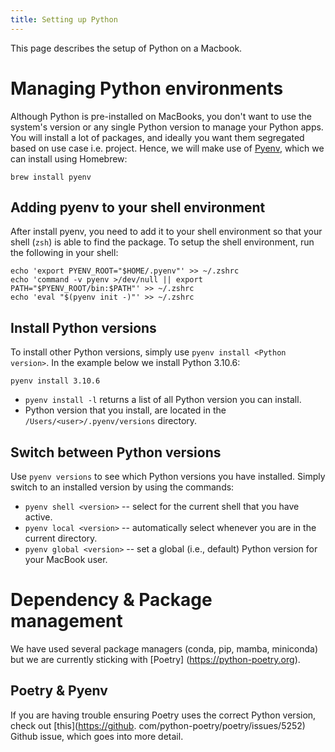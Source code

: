 ```yaml
---
title: Setting up Python
---
```


This page describes the setup of Python on a Macbook.

# Managing Python environments

Although Python is pre-installed on MacBooks, you don't want to use the system's version or any single Python
version to manage your Python apps. You will install a lot of packages, and ideally you want them segregated based
on use case i.e. project. Hence, we will make use of [Pyenv](https://github.com/pyenv/pyenv), which we can install
using Homebrew:

```shell
brew install pyenv
```

## Adding pyenv to your shell environment

After install pyenv, you need to add it to your shell environment so that your shell (`zsh`) is able to find the
package. To setup the shell environment, run the following in your shell:

```shell
echo 'export PYENV_ROOT="$HOME/.pyenv"' >> ~/.zshrc
echo 'command -v pyenv >/dev/null || export PATH="$PYENV_ROOT/bin:$PATH"' >> ~/.zshrc
echo 'eval "$(pyenv init -)"' >> ~/.zshrc
```

## Install Python versions

To install other Python versions, simply use `pyenv install <Python version>`. In the example below we install
Python 3.10.6:

```shell
pyenv install 3.10.6
```

* `pyenv install -l` returns a list of all Python version you can install.
* Python version that you install, are located in the `/Users/<user>/.pyenv/versions` directory.

## Switch between Python versions

Use `pyenv versions` to see which Python versions you have installed. Simply switch to an installed version by using
the commands:

* `pyenv shell <version>` -- select for the current shell that you have active.
* `pyenv local <version>` -- automatically select whenever you are in the current directory.
* `pyenv global <version>` -- set a global (i.e., default) Python version for your MacBook user.

# Dependency & Package management

We have used several package managers (conda, pip, mamba, miniconda) but we are currently sticking with [Poetry]
(<https://python-poetry.org>).

## Poetry & Pyenv

If you are having trouble ensuring Poetry uses the correct Python version, check out [this](<https://github>.
com/python-poetry/poetry/issues/5252) Github issue, which goes into more detail.
